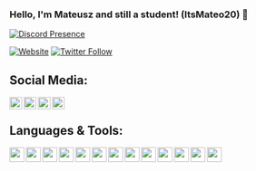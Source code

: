 ### Hello, I'm Mateusz and still a student! (ItsMateo20) 👋 

[![Discord Presence](https://lanyard.cnrad.dev/api/630812692659044352 )](https://discord.com/users/630812692659044352)

[![Website](https://img.shields.io/website?label=draid.vercel.app&style=for-the-badge&url=https%3A%2F%2Fdraid.vercel.app)](https://draid.vercel.app)
[![Twitter Follow](https://img.shields.io/twitter/follow/ItsMateo20?color=1DA1F2&logo=twitter&style=for-the-badge)](https://twitter.com/intent/follow?original_referer=https://github.com/ItsMateo20&screen_name=ItsMateo20)

## Social Media:

<!-- [<img align="left" width="22px" src="https://raw.githubusercontent.com/iconic/open-iconic/master/svg/globe.svg" />][website] -->
[<img align="left" width="22px" src="https://cdn.jsdelivr.net/npm/simple-icons@v3/icons/youtube.svg" />][youtube]
[<img align="left" width="22px" src="https://cdn.jsdelivr.net/npm/simple-icons@v3/icons/twitter.svg" />][twitter]
[<img align="left" width="22px" src="https://cdn.jsdelivr.net/npm/simple-icons@v3/icons/instagram.svg" />][instagram]
[<img align="left" width="22px" src="https://cdn.jsdelivr.net/npm/simple-icons@v3/icons/discord.svg" />][discord]


<br />

## Languages & Tools:

[<img align="left" width="26px" src="https://cdn.jsdelivr.net/npm/simple-icons@3/icons/visualstudiocode.svg" />][vscode]
[<img align="left" width="26px" src="https://cdn.jsdelivr.net/npm/simple-icons@3/icons/html5.svg" />][html]
[<img align="left" width="26px" src="https://cdn.jsdelivr.net/npm/simple-icons@3/icons/css3.svg" />][css]
[<img align="left" width="26px" src="https://cdn.jsdelivr.net/npm/simple-icons@3/icons/javascript.svg" />][javascript]
[<img align="left" width="26px" src="https://cdn.jsdelivr.net/npm/simple-icons@3/icons/node-dot-js.svg" />][nodejs]
[<img align="left" width="26px" src="https://cdn.jsdelivr.net/npm/simple-icons@3/icons/mongodb.svg" />][mongodb]
[<img align="left" width="26px" src="https://cdn.jsdelivr.net/npm/simple-icons@3/icons/git.svg" />][git]
[<img align="left" width="26px" src="https://cdn.jsdelivr.net/npm/simple-icons@3/icons/github.svg" />][github]
[<img align="left" width="26px" src="https://cdn.jsdelivr.net/npm/simple-icons@3/icons/vue-dot-js.svg" />][vue]
[<img align="left" width="26px" src="https://cdn.jsdelivr.net/npm/simple-icons@3/icons/lua.svg" />][lua]
[<img align="left" width="26px" src="https://cdn.jsdelivr.net/npm/simple-icons@3/icons/json.svg" />][json]
[<img align="left" width="26px" src="https://cdn.jsdelivr.net/npm/simple-icons@3/icons/python.svg" />][python]
[<img align="left" width="26px" src="https://cdn.jsdelivr.net/npm/simple-icons@3/icons/typescript.svg" />][typescript]


<!-- [website]: https://itsmateo20.ddns.net -->
[twitter]: https://twitter.com/ItsMateo20
[youtube]: https://youtube.com/ItsMateo20
[instagram]: https://instagram.com/ItsMateo20
[discord]: https://discord.com/users/630812692659044352

[vscode]: https://wikipedia.org/wiki/Visual_Studio_Code
[html]: https://wikipedia.org/wiki/HTML
[css]: https://wikipedia.org/wiki/CSS
[javascript]: https://wikipedia.org/wiki/JavaScript
[nodejs]: https://wikipedia.org/wiki/Node.js
[mongodb]: https://wikipedia.org/wiki/MongoDB
[git]: https://wikipedia.org/wiki/Git
[github]: https://wikipedia.org/wiki/GitHub
[vue]: https://wikipedia.org/wiki/Vue.js
[lua]: https://wikipedia.org/wiki/Lua
[json]: https://wikipedia.org/wiki/JSON
[python]: https://wikipedia.org/wiki/Python
[typescript]: https://wikipedia.org/wiki/TypeScript
